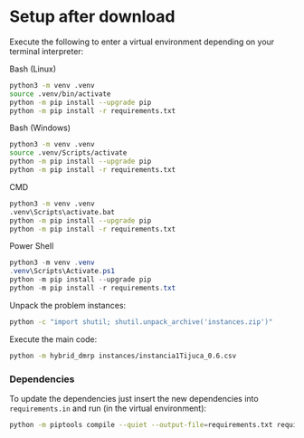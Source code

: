# Setup after download

Execute the following to enter a virtual environment depending on your terminal interpreter:

Bash (Linux)

```bash
python3 -m venv .venv
source .venv/bin/activate
python -m pip install --upgrade pip
python -m pip install -r requirements.txt
```

Bash (Windows)

```bash
python3 -m venv .venv
source .venv/Scripts/activate
python -m pip install --upgrade pip
python -m pip install -r requirements.txt
```

CMD

```bash
python3 -m venv .venv
.venv\Scripts\activate.bat
python -m pip install --upgrade pip
python -m pip install -r requirements.txt
```

Power Shell

```powershell
python3 -m venv .venv
.venv\Scripts\Activate.ps1
python -m pip install --upgrade pip
python -m pip install -r requirements.txt
```

Unpack the problem instances:

```bash
python -c "import shutil; shutil.unpack_archive('instances.zip')"
```

Execute the main code:

```bash
python -m hybrid_dmrp instances/instancia1Tijuca_0.6.csv
```

### Dependencies

To update the dependencies just insert the new dependencies into ```requirements.in``` and run (in the virtual environment):

```bash
python -m piptools compile --quiet --output-file=requirements.txt requirements.in
```
